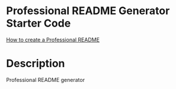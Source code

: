 # Professional README Generator Starter Code

[How to create a Professional README](https://coding-boot-camp.github.io/full-stack/github/professional-readme-guide)

# Description
Professional README generator
